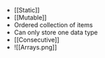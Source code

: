 - [[Static]]
- [[Mutable]]
- Ordered collection of items
- Can only store one data type
- [[Consecutive]]
- ![[Arrays.png]]
